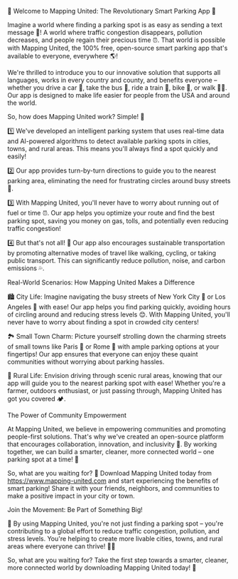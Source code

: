 🚀 Welcome to Mapping United: The Revolutionary Smart Parking App 🚀

Imagine a world where finding a parking spot is as easy as sending a text message 💬! A world where traffic congestion disappears, pollution decreases, and people regain their precious time ⏰. That world is possible with Mapping United, the 100% free, open-source smart parking app that's available to everyone, everywhere 🌎!

We're thrilled to introduce you to our innovative solution that supports all languages, works in every country and county, and benefits everyone – whether you drive a car 🚗, take the bus 🚌, ride a train 🚂, bike 🔴, or walk 🏃‍♂️. Our app is designed to make life easier for people from the USA and around the world.

So, how does Mapping United work? Simple! 🤔

1️⃣ We've developed an intelligent parking system that uses real-time data and AI-powered algorithms to detect available parking spots in cities, towns, and rural areas. This means you'll always find a spot quickly and easily!

2️⃣ Our app provides turn-by-turn directions to guide you to the nearest parking area, eliminating the need for frustrating circles around busy streets 🚧.

3️⃣ With Mapping United, you'll never have to worry about running out of fuel or time ⏰. Our app helps you optimize your route and find the best parking spot, saving you money on gas, tolls, and potentially even reducing traffic congestion!

4️⃣ But that's not all! 🎉 Our app also encourages sustainable transportation by promoting alternative modes of travel like walking, cycling, or taking public transport. This can significantly reduce pollution, noise, and carbon emissions 💦.

Real-World Scenarios: How Mapping United Makes a Difference

🏙️ City Life: Imagine navigating the busy streets of New York City 🗽️ or Los Angeles 🌴 with ease! Our app helps you find parking quickly, avoiding hours of circling around and reducing stress levels 😊. With Mapping United, you'll never have to worry about finding a spot in crowded city centers!

🏞️ Small Town Charm: Picture yourself strolling down the charming streets of small towns like Paris 🗼️ or Rome 🏯 with ample parking options at your fingertips! Our app ensures that everyone can enjoy these quaint communities without worrying about parking hassles.

🌄 Rural Life: Envision driving through scenic rural areas, knowing that our app will guide you to the nearest parking spot with ease! Whether you're a farmer, outdoors enthusiast, or just passing through, Mapping United has got you covered 🏕️.

The Power of Community Empowerment

At Mapping United, we believe in empowering communities and promoting people-first solutions. That's why we've created an open-source platform that encourages collaboration, innovation, and inclusivity 🤝. By working together, we can build a smarter, cleaner, more connected world – one parking spot at a time! 🌟

So, what are you waiting for? 🎉 Download Mapping United today from https://www.mapping-united.com and start experiencing the benefits of smart parking! Share it with your friends, neighbors, and communities to make a positive impact in your city or town.

Join the Movement: Be Part of Something Big!

🌟 By using Mapping United, you're not just finding a parking spot – you're contributing to a global effort to reduce traffic congestion, pollution, and stress levels. You're helping to create more livable cities, towns, and rural areas where everyone can thrive! 🏃‍♂️

So, what are you waiting for? Take the first step towards a smarter, cleaner, more connected world by downloading Mapping United today! 🎉